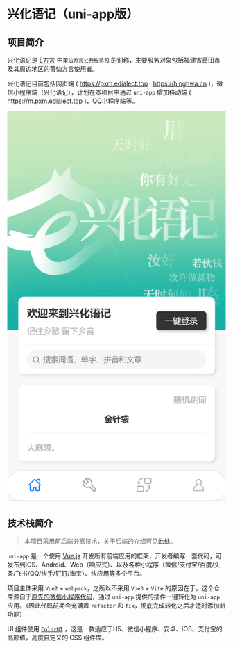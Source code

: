 # 兴化语记（uni-app版）

## 项目简介

兴化语记是 [E方言](https://edialect.top) 中`莆仙方言公共服务包` 的别称，主要服务对象包括福建省莆田市及其周边地区的莆仙方言使用者。

兴化语记目前包括网页端 ( https://pxm.edialect.top , https://hinghwa.cn )，微信小程序端（兴化语记），计划在本项目中通过 `uni-app` 增加移动端 ( https://m.pxm.edialect.top )，QQ小程序端等。

![uni-app版界面首页](images/image-20220701012922288.png)

## 技术栈简介

> 本项目采用前后端分离技术，关于后端的介绍可见[此处](https://github.com/e-dialect/hinghwa-dict-backend)。

`uni-app` 是一个使用 [Vue.js](https://vuejs.org/) 开发所有前端应用的框架，开发者编写一套代码，可发布到iOS、Android、Web（响应式）、以及各种小程序（微信/支付宝/百度/头条/飞书/QQ/快手/钉钉/淘宝）、快应用等多个平台。

项目主体采用 `Vue2` + `webpack`，之所以不采用 `Vue3` + `Vite` 的原因在于，这个仓库源自于[原先的微信小程序代码](https://github.com/e-dialect/hinghwa-dict-mp-weixin)，通过 `uni-app` 提供的插件一键转化为 `uni-app` 应用。（因此代码前期会充满着 `refactor` 和 `fix`，彻底完成转化之后才适时添加新功能）

UI 组件使用  [`ColorUI`](https://github.com/weilanwl/ColorUI/) ，这是一款适应于H5、微信小程序、安卓、iOS、支付宝的高颜值，高度自定义的 CSS 组件库。
